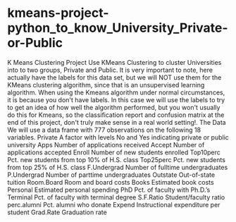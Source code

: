 # kmeans-project-python_to_know_University_Private-or-Public
K Means Clustering Project Use KMeans Clustering to cluster Universities into to two groups, Private and Public.  It is very important to note, here actually have the labels for this data set, but we will NOT use them for the KMeans clustering algorithm, since that is an unsupervised learning algorithm.  When using the Kmeans algorithm under normal circumstances, it is because you don't have labels. In this case we will use the labels to try to get an idea of how well the algorithm performed, but you won't usually do this for Kmeans, so the classification report and confusion matrix at the end of this project, don't truly make sense in a real world setting!.  The Data We will use a data frame with 777 observations on the following 18 variables.  Private A factor with levels No and Yes indicating private or public university Apps Number of applications received Accept Number of applications accepted Enroll Number of new students enrolled Top10perc Pct. new students from top 10% of H.S. class Top25perc Pct. new students from top 25% of H.S. class F.Undergrad Number of fulltime undergraduates P.Undergrad Number of parttime undergraduates Outstate Out-of-state tuition Room.Board Room and board costs Books Estimated book costs Personal Estimated personal spending PhD Pct. of faculty with Ph.D.’s Terminal Pct. of faculty with terminal degree S.F.Ratio Student/faculty ratio perc.alumni Pct. alumni who donate Expend Instructional expenditure per student Grad.Rate Graduation rate
